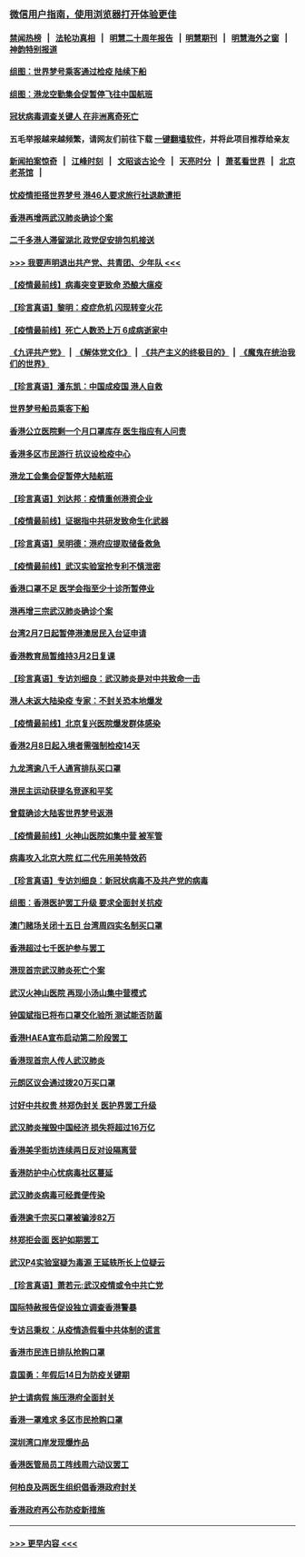 ### [微信用户指南，使用浏览器打开体验更佳](https://github.com/gfw-breaker/banned-news1/blob/master/indexes/wechat-guide.md?t=0)
#### [禁闻热榜](热点新闻.md?t=0)  &nbsp;&nbsp;|&nbsp;&nbsp; [法轮功真相](https://github.com/gfw-breaker/truth/blob/master/README.md?t=0) &nbsp;&nbsp;|&nbsp;&nbsp; [明慧二十周年报告](https://github.com/gfw-breaker/mh-reports/blob/master/README.md?t=0) &nbsp;&nbsp;|&nbsp;&nbsp;[明慧期刊](https://github.com/gfw-breaker/mh-qikan) &nbsp;&nbsp;|&nbsp;&nbsp; [明慧海外之窗](https://github.com/gfw-breaker/mh-news/blob/master/README.md?t=0) &nbsp;&nbsp;|&nbsp;&nbsp; [神韵特别报道](https://github.com/gfw-breaker/mh-news/blob/master/shenyun.md?t=0)
#### [组图：世界梦号乘客通过检疫 陆续下船](../pages/nsc415/n11858302.md?t=02112244) 
#### [组图：港龙空勤集会促暂停飞往中国航班](../pages/nsc415/n11858190.md?t=02112244) 
#### [冠状病毒调查关键人 在非洲离奇死亡](../pages/nsc415/n11859798.md?t=02112244) 
#### 五毛举报越来越频繁，请网友们前往下载 [一键翻墙软件](https://github.com/gfw-breaker/ssr-accounts)，并将此项目推荐给亲友
#### [新闻拍案惊奇](https://github.com/gfw-breaker/banned-news1/blob/master/pages/link4.md) &nbsp;&nbsp;|&nbsp;&nbsp; [江峰时刻](https://github.com/gfw-breaker/banned-news1/blob/master/pages/link4.md) &nbsp;&nbsp;|&nbsp;&nbsp; [文昭谈古论今](https://github.com/gfw-breaker/banned-news1/blob/master/pages/link4.md) &nbsp;&nbsp;|&nbsp;&nbsp; [天亮时分](https://github.com/gfw-breaker/banned-news1/blob/master/pages/link4.md) &nbsp;&nbsp;|&nbsp;&nbsp; [萧茗看世界](https://github.com/gfw-breaker/banned-news1/blob/master/pages/link4.md) &nbsp;&nbsp;|&nbsp;&nbsp; [北京老茶馆](https://github.com/gfw-breaker/banned-news1/blob/master/pages/link4.md) &nbsp;&nbsp;|&nbsp;&nbsp; 
#### [忧疫情拒搭世界梦号 港46人要求旅行社退款遭拒](../pages/nsc415/n11859849.md?t=02112244) 
#### [香港再增两武汉肺炎确诊个案](../pages/nsc415/n11859833.md?t=02112244) 
#### [二千多港人滞留湖北 政党促安排包机接送](../pages/nsc415/n11859831.md?t=02112244) 
#### [>>> 我要声明退出共产党、共青团、少年队 <<<](https://github.com/begood0513/goodnews/blob/master/quit/letter.md) 
#### [【疫情最前线】病毒突变更致命 恐酿大瘟疫](../pages/nsc415/n11859604.md?t=02112244) 
#### [【珍言真语】黎明：疫症危机 闪现转变火花](../pages/nsc415/n11859199.md?t=02112244) 
#### [【疫情最前线】死亡人数恐上万 6成病逝家中](../pages/nsc415/n11856687.md?t=02112244) 
#### [《九评共产党》](https://github.com/begood0513/9ping.md/blob/master/README.md) &nbsp;|&nbsp; [《解体党文化》](../../../../jtdwh.md/blob/master/README.md)  &nbsp;|&nbsp; [《共产主义的终极目的》](../../../../gczydzjmd.md/blob/master/README.md) &nbsp;|&nbsp; [《魔鬼在统治我们的世界》](../../../../mgztzwmdsj.md/blob/master/README.md) 
#### [【珍言真语】潘东凯：中国成疫国 港人自救](../pages/nsc415/n11856962.md?t=02112244) 
#### [世界梦号船员乘客下船](../pages/nsc415/n11856883.md?t=02112244) 
#### [香港公立医院剩一个月口罩库存 医生指应有人问责](../pages/nsc415/n11856875.md?t=02112244) 
#### [香港多区市民游行 抗议设检疫中心](../pages/nsc415/n11856866.md?t=02112244) 
#### [港龙工会集会促暂停大陆航班](../pages/nsc415/n11856840.md?t=02112244) 
#### [【珍言真语】刘达邦：疫情重创港资企业](../pages/nsc415/n11854274.md?t=02112244) 
#### [【疫情最前线】证据指中共研发致命生化武器](../pages/nsc415/n11853087.md?t=02112244) 
#### [【珍言真语】吴明德：港府应提取储备救急](../pages/nsc415/n11852734.md?t=02112244) 
#### [【疫情最前线】武汉实验室抢专利不慎泄密](../pages/nsc415/n11850310.md?t=02112244) 
#### [香港口罩不足 医学会指至少十诊所暂停业](../pages/nsc415/n11850301.md?t=02112244) 
#### [港再增三宗武汉肺炎确诊个案](../pages/nsc415/n11850328.md?t=02112244) 
#### [台湾2月7日起暂停港澳居民入台证申请](../pages/nsc415/n11850304.md?t=02112244) 
#### [香港教育局暂维持3月2日复课](../pages/nsc415/n11850260.md?t=02112244) 
#### [【珍言真语】专访刘细良：武汉肺炎是对中共致命一击](../pages/nsc415/n11849934.md?t=02112244) 
#### [港人未返大陆染疫 专家：不封关恐本地爆发](../pages/nsc415/n11848021.md?t=02112244) 
#### [【疫情最前线】北京复兴医院爆发群体感染](../pages/nsc415/n11847626.md?t=02112244) 
#### [香港2月8日起入境者需强制检疫14天](../pages/nsc415/n11847658.md?t=02112244) 
#### [九龙湾逾八千人通宵排队买口罩](../pages/nsc415/n11847647.md?t=02112244) 
#### [港民主运动获提名竞逐和平奖](../pages/nsc415/n11847633.md?t=02112244) 
#### [曾载确诊大陆客世界梦号返港](../pages/nsc415/n11847608.md?t=02112244) 
#### [【疫情最前线】火神山医院如集中营 被军管](../pages/nsc415/n11847524.md?t=02112244) 
#### [病毒攻入北京大院 红二代先用美特效药](../pages/nsc415/n11847427.md?t=02112244) 
#### [【珍言真语】专访刘细良：新冠状病毒不及共产党的病毒](../pages/nsc415/n11847164.md?t=02112244) 
#### [组图：香港医护罢工升级 要求全面封关抗疫](../pages/nsc415/n11844107.md?t=02112244) 
#### [澳门赌场关闭十五日 台湾周四实名制买口罩](../pages/nsc415/n11845083.md?t=02112244) 
#### [香港超过七千医护参与罢工](../pages/nsc415/n11845051.md?t=02112244) 
#### [港现首宗武汉肺炎死亡个案](../pages/nsc415/n11844998.md?t=02112244) 
#### [武汉火神山医院 再现小汤山集中营模式](../pages/nsc415/n11844763.md?t=02112244) 
#### [钟国斌指已将布口罩交化验所 测试能否防菌](../pages/nsc415/n11842783.md?t=02112244) 
#### [香港HAEA宣布启动第二阶段罢工](../pages/nsc415/n11842723.md?t=02112244) 
#### [香港现首宗人传人武汉肺炎](../pages/nsc415/n11842766.md?t=02112244) 
#### [元朗区议会通过拨20万买口罩](../pages/nsc415/n11842754.md?t=02112244) 
#### [讨好中共权贵 林郑伪封关 医护界罢工升级](../pages/nsc415/n11842359.md?t=02112244) 
#### [武汉肺炎摧毁中国经济 损失将超过16万亿](../pages/nsc415/n11839723.md?t=02112244) 
#### [香港美孚街坊连续两日反对设隔离营](../pages/nsc415/n11839962.md?t=02112244) 
#### [香港防护中心忧病毒社区蔓延](../pages/nsc415/n11839933.md?t=02112244) 
#### [武汉肺炎病毒可经粪便传染](../pages/nsc415/n11839939.md?t=02112244) 
#### [香港逾千宗买口罩被骗涉82万](../pages/nsc415/n11839914.md?t=02112244) 
#### [林郑拒会面 医护如期罢工](../pages/nsc415/n11839892.md?t=02112244) 
#### [武汉P4实验室疑为毒源 王延轶所长上位疑云](../pages/nsc415/n11835543.md?t=02112244) 
#### [【珍言真语】萧若元:武汉疫情或令中共亡党](../pages/nsc415/n11829394.md?t=02112244) 
#### [国际特赦报告促设独立调查香港警暴](../pages/nsc415/n11833845.md?t=02112244) 
#### [专访吕秉权：从疫情造假看中共体制的谎言](../pages/nsc415/n11833813.md?t=02112244) 
#### [香港市民连日排队抢购口罩](../pages/nsc415/n11833794.md?t=02112244) 
#### [袁国勇：年假后14日为防疫关键期](../pages/nsc415/n11831088.md?t=02112244) 
#### [护士请病假 施压港府全面封关](../pages/nsc415/n11831030.md?t=02112244) 
#### [香港一罩难求 多区市民抢购口罩](../pages/nsc415/n11831002.md?t=02112244) 
#### [深圳湾口岸发现爆炸品](../pages/nsc415/n11828802.md?t=02112244) 
#### [香港医管局员工阵线周六动议罢工](../pages/nsc415/n11828762.md?t=02112244) 
#### [何柏良及两医生组织倡香港政府封关](../pages/nsc415/n11828749.md?t=02112244) 
#### [香港政府再公布防疫新措施](../pages/nsc415/n11828716.md?t=02112244) 

----
#### [ >>> 更早内容 <<< ](../indexes/nsc415-earlier.md)
